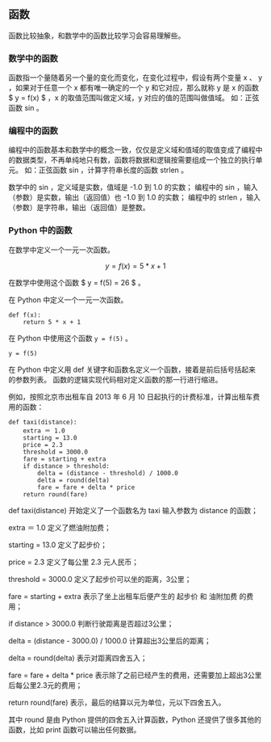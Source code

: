 ## 函数 ##
函数比较抽象，和数学中的函数比较学习会容易理解些。

### 数学中的函数 ###
函数指一个量随着另一个量的变化而变化，在变化过程中，假设有两个变量 x 、 y ，如果对于任意一个 x 都有唯一确定的一个 y 和它对应，那么就称 y 是 x 的函数 $ y = f(x) $ ，x 的取值范围叫做定义域，y 对应的值的范围叫做值域。
如：正弦函数 sin 。

### 编程中的函数 ###
编程中的函数基本和数学中的概念一致，仅仅是定义域和值域的取值变成了编程中的数据类型，不再单纯地只有数，函数将数据和逻辑按需要组成一个独立的执行单元。
如：正弦函数 sin ，计算字符串长度的函数 strlen 。

数学中的 sin ，定义域是实数，值域是 -1.0 到 1.0 的实数；
编程中的 sin ，输入（参数）是实数，输出（返回值）也 -1.0 到 1.0 的实数；
编程中的 strlen ，输入（参数）是字符串，输出（返回值）是整数。

### Python 中的函数 ###
在数学中定义一个一元一次函数。

$$
	y = f(x) = 5 * x + 1
$$

在数学中使用这个函数 $ y = f(5) = 26 $ 。

在 Python 中定义一个一元一次函数。

```
def f(x):
	return 5 * x + 1
```

在 Python 中使用这个函数 ``` y = f(5) ``` 。

```
y = f(5)
```

在 Python 中定义用 def 关键字和函数名定义一个函数，接着是前后括号括起来的参数列表。
函数的逻辑实现代码相对定义函数的那一行进行缩进。

例如，按照北京市出租车自 2013 年 6 月 10 日起执行的计费标准，计算出租车费用的函数：
```
def taxi(distance):
	extra ＝ 1.0
	starting = 13.0
	price = 2.3
	threshold = 3000.0
	fare = starting + extra
	if distance > threshold:
		delta = (distance - threshold) / 1000.0
		delta = round(delta)
		fare = fare + delta * price
	return round(fare)
```
def taxi(distance) 开始定义了一个函数名为 taxi 输入参数为 distance 的函数；

extra ＝ 1.0 定义了燃油附加费；

starting = 13.0 定义了起步价；

price = 2.3 定义了每公里 2.3 元人民币；

threshold = 3000.0 定义了起步价可以坐的距离，3公里；

fare = starting + extra 表示了坐上出租车后便产生的 起步价 和 油附加费 的费用；

if distance > 3000.0 判断行驶距离是否超过3公里；

delta = (distance - 3000.0) / 1000.0 计算超出3公里后的距离；

delta = round(delta) 表示对距离四舍五入；

fare = fare + delta * price 表示除了之前已经产生的费用，还需要加上超出3公里后每公里2.3元的费用；

return round(fare) 表示，最后的结算以元为单位，元以下四舍五入。

其中 round 是由 Python 提供的四舍五入计算函数，Python 还提供了很多其他的函数，比如 print 函数可以输出任何数据。
